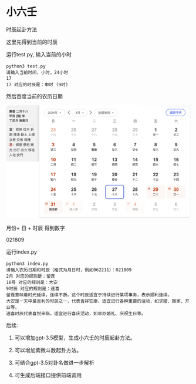 # 小六壬

时辰起卦方法

这里先得到当前的时辰

运行test.py, 输入当前的小时

```shell
python3 test.py 
请输入当前时间，小时，24小时
17
17 对应的时辰是：申时 (9时)
```

然后百度当前的农历日期

![](2024-03-27-17-49-52.png)

月份+ 日 + 时辰 得到数字

021809

运行index.py

```shell
python3 index.py 
请输入农历日期和时辰（格式为月日时，例如062211）：021809
2月 对应的规则是：留连
18号 对应的规则是：大安
9时辰 对应的规则是：速喜
留连意味着时光延续，连续不断。这个时辰适宜于持续进行某项事务，表示顺利连续。
大安是一天中最吉利的时辰之一，代表吉祥安康，适宜进行各种重要的活动，如求婚、搬家、开业等。
速喜时辰代表喜悦来临，适宜进行喜庆活动，如举办婚礼、庆祝生日等。
```

后续:

1. 可以增加gpt-3.5模型，生成小六壬的时辰起卦方法。

2. 可以增加紫微斗数起卦方法。

3. 可结合gpt-3.5对卦名做进一步解析

4. 可生成后端接口提供前端调用
